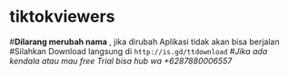 # tiktokviewers
#**Dilarang merubah nama** , jika dirubah Aplikasi tidak akan bisa berjalan
#Silahkan Download langsung di
``` http://is.gd/ttdownload ```
#_Jika ada kendala atau mau free Trial bisa hub wa +6287880006557_
